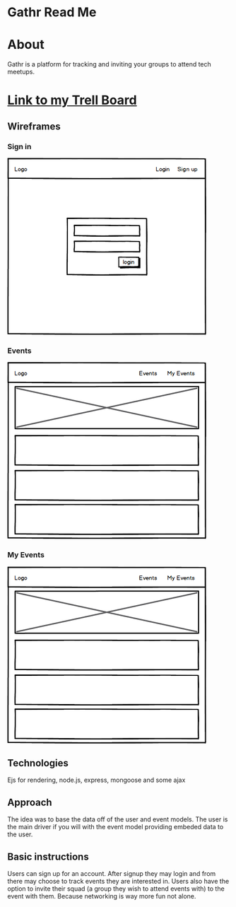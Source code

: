 # Gathr Read Me 

# About
Gathr is a platform for tracking and inviting your groups to attend tech meetups. 


# [Link to my Trell Board](https://trello.com/b/NS1sQqPr/project-2-gathr)


## Wireframes
### Sign in
![alt text](./public/images/mock1.png "Signin mockup")

### Events
![alt text](./public/images/mock2.png "Events mockup")

### My Events
![alt text](./public/images/mock2.png "My Events mockup")


## Technologies
Ejs for rendering, node.js, express, mongoose and some ajax


## Approach
The idea was to base the data off of the user and event models. The user is the main driver if you will with the event model providing embeded data to the user.

## Basic instructions
Users can sign up for an account. After signup they may login and from there may choose to track events they are interested in. Users also have the option to invite their squad (a group they wish to attend events with) to the event with them. Because networking is way more fun not alone.


